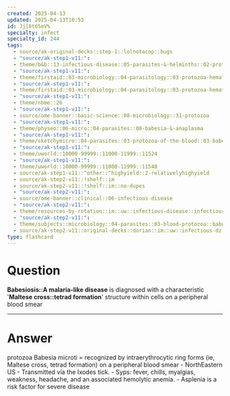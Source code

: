 ```yaml
---
created: 2025-04-13
updated: 2025-04-13T10:53
id: Jj[6t65eV%
specialty: infect
specialty_id: 244
tags:
  - source/ak-original-decks::step-1::lolnotacop::bugs
  - "source/ak-step1-v11:": 
  - theme/b&b::13-infectious-disease::05-parasites-&-helminths::02-protozoa
  - "source/ak-step1-v11:": 
  - theme/firstaid::03-microbiology::04-parasitology::03-protozoa-hematologic-infections
  - "source/ak-step1-v11:": 
  - theme/firstaid::03-microbiology::04-parasitology::03-protozoa-hematologic-infections::babesia
  - "source/ak-step1-v11:": 
  - theme/nbme::26
  - "source/ak-step1-v11:": 
  - source/ome-banner::basic-science::08-microbiology::31-protozoa
  - "source/ak-step1-v11:": 
  - theme/physeo::06-micro::04-parasites::08-babesia-&-anaplasma
  - "source/ak-step1-v11:": 
  - theme/sketchymicro::04-parasites::03-protozoa-of-the-blood::03-babesia-spp.
  - "source/ak-step1-v11:": 
  - theme/uworld::10000-99999::11000-11999::11524
  - "source/ak-step1-v11:": 
  - theme/uworld::10000-99999::11000-11999::11540
  - source/ak-step1-v11::^other::^highyield::2-relativelyhighyield
  - source/ak-step2-v11::!shelf::im
  - source/ak-step2-v11::!shelf::im::no-dupes
  - "source/ak-step2-v11:": 
  - source/ome-banner::clinical::06-infectious-disease
  - "source/ak-step2-v11:": 
  - theme/resources-by-rotation::im::uw::infectious-disease::infectious-disease-dorian
  - "source/ak-step2-v11:": 
  - theme/subjects::microbiology::04-parasites::03-blood-protozoa::babesia
  - source/ak-step2-v11::original-decks::dorian::im::uw::infectious-dz
type: flashcard
---
```


# Question
**Babesiosis::A malaria-like disease** is diagnosed with a characteristic '**Maltese cross::tetrad formation**' structure within cells on a peripheral blood smear

---

# Answer
protozoa Babesia microti = recognized by intraerythrocytic ring forms (ie, Maltese cross, tetrad formation) on a peripheral blood smear     - NorthEastern US - Transmitted via the Ixodes tick.  - Syps: fever, chills, myalgias, weakness, headache, and an associated hemolytic anemia.  - Asplenia is a risk factor for severe disease